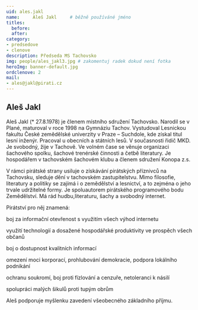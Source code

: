 ```yaml
---
uid: ales.jakl
name:     Aleš Jakl  	# běžně používáné jméno
titles:
  before: 
  after:
category:
- predsedove
- clenove
description: Předseda MS Tachovsko
img: people/ales_jakl3.jpg # zakomentuj radek dokud není fotka
heroImg: banner-default.jpg
ordclenove: 2
mail:
- ales@jakl@pirati.cz
---
```


## Aleš Jakl
Aleš Jakl (* 27.8.1978) je členem místního sdružení Tachovsko. Narodil se v Plané, maturoval v roce 1998 na Gymnáziu Tachov. Vystudoval Lesnickou fakultu České zemědělské univerzity v Praze – Suchdole, kde získal titul lesní inženýr. Pracoval u obecních a státních lesů. V současnosti řidič MKD. Je svobodný, žije v Tachově. Ve volném čase se věnuje organizaci šachového spolku, šachové trenérské činnosti a četbě literatury. Je hospodářem v tachovském šachovém klubu a členem sdružení Konopa z.s.

V rámci pirátské strany usiluje o získávání pirátských příznivců na Tachovsku, sleduje dění v tachovském zastupitelstvu. Mimo filosofie, literatury a politiky se zajímá i o zemědělství a lesnictví, a to zejména o jeho trvale udržitelné formy. Je spoluautorem pirátského programového bodu Zemědělství. Má rád hudbu,literaturu, šachy a svobodný internet.

Pirátství pro něj znamená:

boj za informační otevřenost s využitím všech výhod internetu

využití technologií a dosažené hospodářské produktivity ve prospěch všech občanů

boj o dostupnost kvalitních informací

omezení moci korporací, prohlubování demokracie, podpora lokálního podnikání

ochranu soukromí, boj proti fízlování a cenzuře, netoleranci k násilí

spolupráci malých šikulů proti tupým obrům

Aleš podporuje myšlenku zavedení všeobecného základního příjmu.
